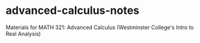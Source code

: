 # advanced-calculus-notes
 Materials for MATH 321: Advanced Calculus (Westminster College's Intro to Real Analysis)

